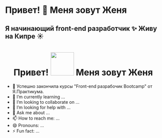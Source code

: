 

# Привет! 👋  Меня зовут Женя
  
## Я начинающий front-end разработчик ✨ Живу на Кипре ☀️

<div id="header" align="center">
    <h1>Привет!
        <img src="https://media4.giphy.com/media/L2SfTHdXDS98D4jfK6/giphy.gif?cid=ecf05e47bk14n36hayt7hbjz76rtjprpyig0x6ovo2p6h25v&ep=v1_stickers_search&rid=giphy.gif&ct=s" width="75" margin-top='10'/>
        Меня зовут Женя
    </h1>
    
</div>

- 🔭 Успешно закончила курсы "Front-end разрабочик Bootcamp" от Я.Практикума. 
- 🌱 I’m currently learning ...
- 👯 I’m looking to collaborate on ...
- 🤔 I’m looking for help with ...
- 💬 Ask me about ...
- 📫 How to reach me: ...
- 😄 Pronouns: ...
- ⚡ Fun fact: ...

